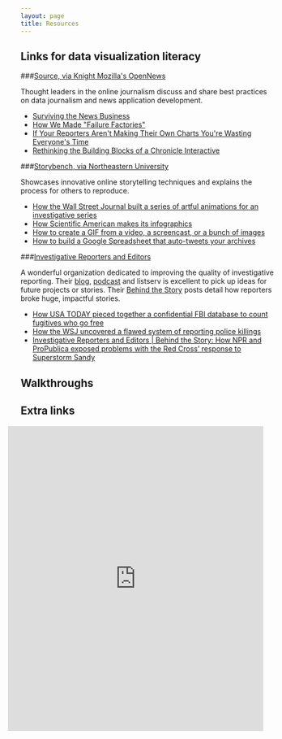 ```yaml
---
layout: page
title: Resources
---
```


## Links for data visualization literacy

###[Source, via Knight Mozilla's OpenNews](https://source.opennews.org/en-US/)

Thought leaders in the online journalism discuss and share best practices on data journalism and news application development. 

* [Surviving the News Business](https://source.opennews.org/en-US/articles/surviving-news-business/)
* [How We Made "Failure Factories"](https://source.opennews.org/en-US/articles/how-we-made-failure-factories/)
* [If Your Reporters Aren't Making Their Own Charts You're Wasting Everyone's Time](https://source.opennews.org/en-US/articles/reporters-making-charts/)
* [Rethinking the Building Blocks of a Chronicle Interactive](https://source.opennews.org/en-US/articles/rethinking-building-blocks-chronicle-interactive/)

###[Storybench, via Northeastern University](http://www.storybench.org/)

Showcases innovative online storytelling techniques and explains the process for others to reproduce.

* [How the Wall Street Journal built a series of artful animations for an investigative series](http://www.storybench.org/wall-street-journal-built-series-artful-animations-investigative-series/)
* [How Scientific American makes its infographics](http://www.storybench.org/how-scientific-american-makes-its-infographics/)
* [How to create a GIF from a video, a screencast, or a bunch of images](http://www.storybench.org/how-to-create-a-gif/)
* [How to build a Google Spreadsheet that auto-tweets your archives](http://www.storybench.org/build-google-spreadsheet-auto-tweets-archives/)

###[Investigative Reporters and Editors](http://ire.org/tag/behind-the-story/)

A wonderful organization dedicated to improving the quality of investigative reporting. Their [blog](http://ire.org/blog/ire-news/), [podcast](https://itunes.apple.com/us/podcast/ire-radio-podcast/id900544465?mt=2) and listserv is excellent to pick up ideas for future projects or stories. Their [Behind the Story](http://ire.org/tag/behind-the-story/) posts detail how reporters broke huge, impactful stories.

* [How USA TODAY pieced together a confidential FBI database to count fugitives who go free](http://ire.org/blog/ire-news/2014/03/31/behind-story-how-usa-today-pieced-together-confide/)
* [How the WSJ uncovered a flawed system of reporting police killings](http://ire.org/blog/ire-news/2015/01/29/behind-story-how-wsj-uncovered-flawed-system-repor/)
* [Investigative Reporters and Editors | Behind the Story: How NPR and ProPublica exposed problems with the Red Cross’ response to Superstorm Sandy](http://ire.org/blog/ire-news/2014/11/19/behind-story-how-npr-and-propublica-exposed-proble/)




## Walkthroughs

## Extra links

<iframe id="graphic" style="width: 100%; height: 600px; overflow: hidden; margin-left:-25px;" frameborder="0" scrolling="no" src="http://projects.ctmirror.org/tools/fancytable/table.html?d=Datajournalismresources-0-7-2015-8075"/></iframe>